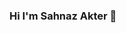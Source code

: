 ### Hi I'm Sahnaz Akter 🎀

<!--
<img src=https://variety.com/wp-content/uploads/2019/03/spongebob.jpg?w=500>
Here are some ideas to get you started:

- 🔭 I’m currently working on ...
- 🌱 I’m currently learning ...
- 👯 I’m looking to collaborate on ...
- 🤔 I’m looking for help with ...
- 💬 Ask me about ...
- 📫 How to reach me: ...
- 😄 Pronouns: ...
- ⚡ Fun fact: ...
-->
